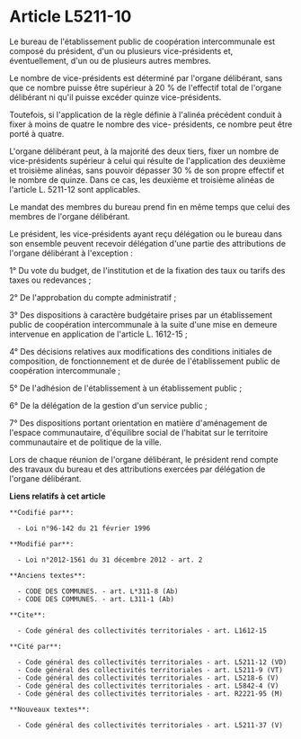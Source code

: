 # Article L5211-10

Le bureau de l'établissement public de coopération intercommunale est composé du président, d'un ou plusieurs vice-présidents
et, éventuellement, d'un ou de plusieurs autres membres. 

Le nombre de vice-présidents est déterminé par l'organe délibérant, sans que ce nombre puisse être supérieur à 20 % de
l'effectif total de l'organe délibérant ni qu'il puisse excéder quinze vice-présidents. 

Toutefois, si l'application de la règle définie à l'alinéa précédent conduit à fixer à moins de quatre le nombre des vice-
présidents, ce nombre peut être porté à quatre. 

L'organe délibérant peut, à la majorité des deux tiers, fixer un nombre de vice-présidents supérieur à celui qui résulte de
l'application des deuxième et troisième alinéas, sans pouvoir dépasser 30 % de son propre effectif et le nombre de quinze.
Dans ce cas, les deuxième et troisième alinéas de l'article L. 5211-12 sont applicables. 

Le mandat des membres du bureau prend fin en même temps que celui des membres de l'organe délibérant. 

Le président, les vice-présidents ayant reçu délégation ou le bureau dans son ensemble peuvent recevoir délégation d'une
partie des attributions de l'organe délibérant à l'exception : 

1° Du vote du budget, de l'institution et de la fixation des taux ou tarifs des taxes ou redevances ; 

2° De l'approbation du compte administratif ; 

3° Des dispositions à caractère budgétaire prises par un établissement public de coopération intercommunale à la suite d'une
mise en demeure intervenue en application de l'article L. 1612-15 ; 

4° Des décisions relatives aux modifications des conditions initiales de composition, de fonctionnement et de durée de
l'établissement public de coopération intercommunale ; 

5° De l'adhésion de l'établissement à un établissement public ; 

6° De la délégation de la gestion d'un service public ; 

7° Des dispositions portant orientation en matière d'aménagement de l'espace communautaire, d'équilibre social de l'habitat
sur le territoire communautaire et de politique de la ville. 

Lors de chaque réunion de l'organe délibérant, le président rend compte des travaux du bureau et des attributions exercées
par délégation de l'organe délibérant.

**Liens relatifs à cet article**

	**Codifié par**:

	  - Loi n°96-142 du 21 février 1996

	**Modifié par**:

	  - Loi n°2012-1561 du 31 décembre 2012 - art. 2

	**Anciens textes**:

	  - CODE DES COMMUNES. - art. L*311-8 (Ab)
	  - CODE DES COMMUNES. - art. L311-1 (Ab)

	**Cite**:

	  - Code général des collectivités territoriales - art. L1612-15

	**Cité par**:

	  - Code général des collectivités territoriales - art. L5211-12 (VD)
	  - Code général des collectivités territoriales - art. L5211-9 (VT)
	  - Code général des collectivités territoriales - art. L5218-6 (V)
	  - Code général des collectivités territoriales - art. L5842-4 (V)
	  - Code général des collectivités territoriales - art. R2221-95 (M)

	**Nouveaux textes**:

	  - Code général des collectivités territoriales - art. L5211-37 (V)
